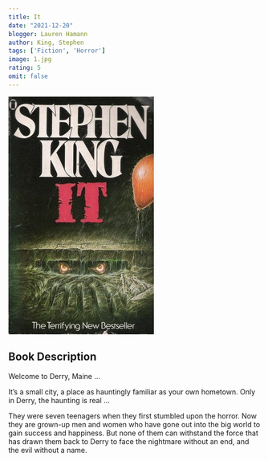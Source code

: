 ```yaml
---
title: It
date: "2021-12-20"
blogger: Lauren Hamann
author: King, Stephen
tags: ['Fiction', 'Horror']
image: 1.jpg
rating: 5
omit: false
---
```


![Book Cover](1.jpg)

## Book Description

Welcome to Derry, Maine ...

It’s a small city, a place as hauntingly familiar as your own hometown. Only in Derry, the haunting is real ...

They were seven teenagers when they first stumbled upon the horror. Now they are grown-up men and women who have gone out into the big world to gain success and happiness. But none of them can withstand the force that has drawn them back to Derry to face the nightmare without an end, and the evil without a name.